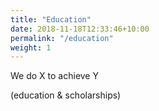 ```yaml
---
title: "Education"
date: 2018-11-18T12:33:46+10:00
permalink: "/education"
weight: 1
---
```


We do X to achieve Y

(education & scholarships)
